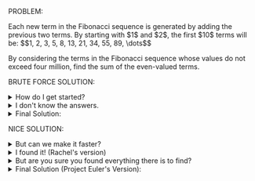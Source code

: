 PROBLEM:

<p>Each new term in the Fibonacci sequence is generated by adding the previous two terms. By starting with $1$ and $2$, the first $10$ terms will be:
$$1, 2, 3, 5, 8, 13, 21, 34, 55, 89, \dots$$</p>
<p>By considering the terms in the Fibonacci sequence whose values do not exceed four million, find the sum of the even-valued terms.</p>

BRUTE FORCE SOLUTION:

<details>
    <summary>
        How do I get started?
    </summary>
        Look up the Fibonacci sequence. <br>
        What variables you would need to program it? <br>
        Then, what kind of structure should the program should have if it needs to keep generating Fibonacci numbers until they exceed 4 million? <br>
</details>

<details>
    <summary>
        I don't know the answers.
    </summary>
        The Fibonacci sequence can be described as a function F where F(n - 2) + F(n - 1) = F(n). n is the nth term of the sequence, and the initial values are F(1) = 1 and F(2) = 1.<br>
        You need three variables. We can call them x, y, and z. <br>
        Then, we can use a while loop to check if z has exceeded 4 million.
</details>

<details>
    <summary>
        Final Solution:
    </summary>
        <code>x = 1
y = 1
z = 2
total = 0
while z < 4000000:
  if z % 2 == 0:
    total += z
  x = y
  y = z
  z = x + y
print(total)</code><br><br>
    Runtime: 0.00002<br>
    Runtime for first million Fibonacci numbers: 60 seconds <br>
    (AN: To get the longer runtime, I replaced the while z < 4000000 with while i < 1000000. I added a declaration i = 0 before the while loop and an i += 1 incrementor inside the loop.)
</details>
    
NICE SOLUTION:

<details>
    <summary>
        But can we make it faster?
    </summary>
        Write down (or look up) the Fibonacci sequence. Are there any patterns you notice?
</details>

<details>
    <summary>
        I found it! (Rachel's version)
    </summary>
        You probably found that every third Fibonacci number is even. If you're like me, you used this information to write something like this:<br>
    <code>x = 1
y = 1
z = x + y
total = 0
i = 0
while z < 4000000:
  if i % 3 == 0:
    total += z
  x = y
  y = z
  z = x + y
  i += 1</code><br><br>
    Runtime: 0.00001 <br>
    Runtime for first million Fibonacci numbers: 4 seconds
</details>

<details>
    <summary>
        But are you sure you found everything there is to find?
    </summary>
        First, that code to sum every third Fibonacci number can be written like this, not using the if i % 3 == 0 check:<br>
    <code>x = 1
y = 1
z = x + y
total = 0
while z < 4000000:
  total += z
  x = y + z
  y = z + x
  z = x + y</code><br><br>
    Runtime: 0.000007 <br>
    Runtime for first million Fibonacci numbers: 145 seconds <br>
    (AN: No idea why this is so slow! I triple checked that this program is doing what it's supposed to. I don't know how it went from the fastest program to the slowest.)<br>
    Additionally, there is another pattern to the even Fibonacci numbers. You can show that for the sequence of even Fibonacci numbers E, E(n) = 4 * E(n - 1) + E(n - 2). Proving that is beyond the scope of this walkthrough, but proofs are avaliable online by searching "even fibonacci numbers." 
</details>

<details>
    <summary>
        Final Solution (Project Euler's Version):
    </summary>
    <code>x = 0
y = 2
z = 0
total = 2
while z < 4000000:
    total = total + z
    z = 4 * y + x
    x = y
    y = z
print(total)</code><br><br>
    Runtime: 0.000015 <br>
    Runtime for first million Fibonacci numbers: 130 seconds <br>
    (AN: Again, no idea why this is so slow. I guess sometimes the non-mathy solution is the best one.)
</details>
